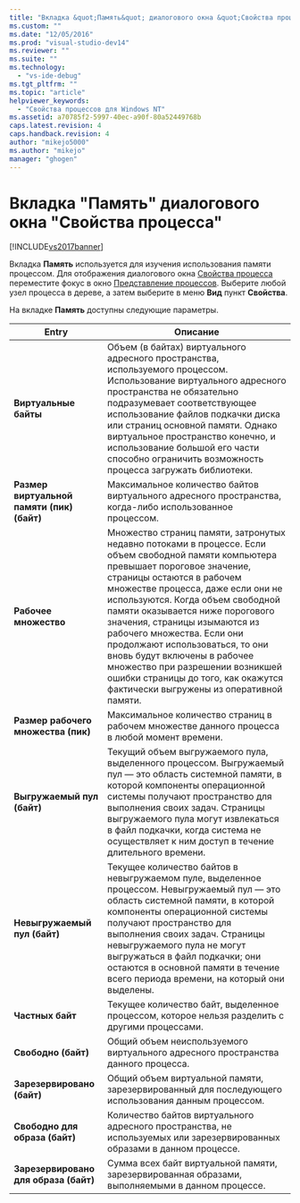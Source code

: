```yaml
---
title: "Вкладка &quot;Память&quot; диалогового окна &quot;Свойства процесса&quot; | Microsoft Docs"
ms.custom: ""
ms.date: "12/05/2016"
ms.prod: "visual-studio-dev14"
ms.reviewer: ""
ms.suite: ""
ms.technology: 
  - "vs-ide-debug"
ms.tgt_pltfrm: ""
ms.topic: "article"
helpviewer_keywords: 
  - "Свойства процессов для Windows NT"
ms.assetid: a70785f2-5997-40ec-a90f-80a52449768b
caps.latest.revision: 4
caps.handback.revision: 4
author: "mikejo5000"
ms.author: "mikejo"
manager: "ghogen"
---
```

# Вкладка &quot;Память&quot; диалогового окна &quot;Свойства процесса&quot;
[!INCLUDE[vs2017banner](../code-quality/includes/vs2017banner.md)]

Вкладка **Память** используется для изучения использования памяти процессом.  Для отображения диалогового окна [Свойства процесса](../debugger/process-properties-dialog-box.md) переместите фокус в окно [Представление процессов](../debugger/processes-view.md).  Выберите любой узел процесса в дереве, а затем выберите в меню **Вид** пункт **Свойства**.  
  
 На вкладке **Память** доступны следующие параметры.  
  
|Entry|Описание|  
|-----------|--------------|  
|**Виртуальные байты**|Объем \(в байтах\) виртуального адресного пространства, используемого процессом.  Использование виртуального адресного пространства не обязательно подразумевает соответствующее использование файлов подкачки диска или страниц основной памяти.  Однако виртуальное пространство конечно, и использование большой его части способно ограничить возможность процесса загружать библиотеки.|  
|**Размер виртуальной памяти \(пик\) \(байт\)**|Максимальное количество байтов виртуального адресного пространства, когда\-либо использованное процессом.|  
|**Рабочее множество**|Множество страниц памяти, затронутых недавно потоками в процессе.  Если объем свободной памяти компьютера превышает пороговое значение, страницы остаются в рабочем множестве процесса, даже если они не используются.  Когда объем свободной памяти оказывается ниже порогового значения, страницы изымаются из рабочего множества.  Если они продолжают использоваться, то они вновь будут включены в рабочее множество при разрешении возникшей ошибки страницы до того, как окажутся фактически выгружены из оперативной памяти.|  
|**Размер рабочего множества \(пик\)**|Максимальное количество страниц в рабочем множестве данного процесса в любой момент времени.|  
|**Выгружаемый пул \(байт\)**|Текущий объем выгружаемого пула, выделенного процессом.  Выгружаемый пул — это область системной памяти, в которой компоненты операционной системы получают пространство для выполнения своих задач.  Страницы выгружаемого пула могут извлекаться в файл подкачки, когда система не осуществляет к ним доступ в течение длительного времени.|  
|**Невыгружаемый пул \(байт\)**|Текущее количество байтов в невыгружаемом пуле, выделенное процессом.  Невыгружаемый пул — это область системной памяти, в которой компоненты операционной системы получают пространство для выполнения своих задач.  Страницы невыгружаемого пула не могут выгружаться в файл подкачки; они остаются в основной памяти в течение всего периода времени, на который они выделены.|  
|**Частных байт**|Текущее количество байт, выделенное процессом, которое нельзя разделить с другими процессами.|  
|**Свободно \(байт\)**|Общий объем неиспользуемого виртуального адресного пространства данного процесса.|  
|**Зарезервировано \(байт\)**|Общий объем виртуальной памяти, зарезервированный для последующего использования данным процессом.|  
|**Свободно для образа \(байт\)**|Количество байтов виртуального адресного пространства, не используемых или зарезервированных образами в данном процессе.|  
|**Зарезервировано для образа \(байт\)**|Сумма всех байт виртуальной памяти, зарезервированная образами, выполняемыми в данном процессе.|